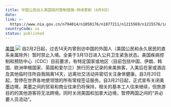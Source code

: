 ```yaml
---
title: 中国公民出入美国临时管制措施-持续更新（4月9日）
date: 
link: >-
  https://www.nia.gov.cn/n794014/n1050176/n1077211/n1215569/n1215576/index.html
countryCode: us
status: published
---
```

[美国 ![](../../../../../dbsource/1227208/1229561.png)](javascript:void(0))
    [](javascript:void(0))自2月2日起，过去14天内曾到访中国的外国人（美国公民和永久居民的直系亲属除外）暂时禁止入境。全美于3月13日进入公共卫生紧急状态。美国疾病控制和预防中心（CDC）目前要求，有特定国家或地区（目前包括中国、伊朗、韩国、欧洲申根国家、英国和爱尔兰）旅行历史记录的来美旅客，入美后在家或酒店及其他临时住所自我隔离14天，远离社交活动并密切关注身体健康。自3月20日起，暂停在世界各地使领馆的所有常规签证服务。自3月21日起，正式宣布关闭美墨边境，美墨之间的贸易和商业往来仍将保持，相关的基本工人往来继续，但旅游目的的其他游客将无法跨境。同时关闭美国和加拿大边境，暂停两国之间的“非必要人员流动”。 
